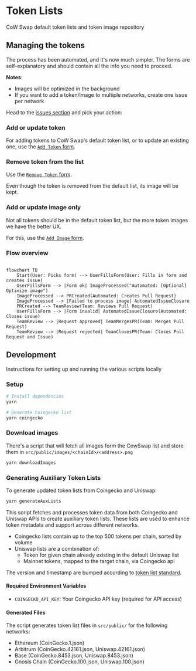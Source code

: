 # Token Lists

CoW Swap default token lists and token image repository

## Managing the tokens

The process has been automated, and it's now much simpler.
The forms are self-explanatory and should contain all the info you need to proceed.

**Notes**:

- Images will be optimized in the background
- If you want to add a token/image to multiple networks, create one issue per network

Head to the [issues section](https://github.com/cowprotocol/token-lists/issues/new/choose) and pick your action:

### Add or update token

For adding tokens to CoW Swap's default token list, or to update an existing one, use the [`Add Token` form](https://github.com/cowprotocol/token-lists/issues/new?assignees=&labels=addToken&projects=&template=1-addTokenForm.yml&title=%5BAddToken%5D+%60SYMBOL%60+on+%60NETWORK%60).

### Remove token from the list

Use the [`Remove Token` form](https://github.com/cowprotocol/token-lists/issues/new?assignees=&labels=removeToken&projects=&template=3-removeTokenForm.yml&title=%5BRemoveToken%5D+%60SYMBOL%60+on+%60NETWORK%60).

Even though the token is removed from the default list, its image will be kept.

### Add or update image only

Not all tokens should be in the default token list, but the more token images we have the better UX.

For this, use the [`Add Image` form](https://github.com/cowprotocol/token-lists/issues/new?assignees=&labels=addImage&projects=&template=2-addImageForm.yml&title=%5BAddImage%5D+%60SYMBOL%60+on+%60NETWORK%60).

### Flow overview

```mermaid

flowchart TD
    Start(User: Picks form) --> UserFillsForm(User: Fills in form and creates issue)
    UserFillsForm --> |Form ok| ImageProcessed("Automated: [Optional] Optimize image")
    ImageProcessed --> PRCreated(Automated: Creates Pull Request)
    ImageProcessed --> |Failed to process image| AutomatedIssueClosure
    PRCreated --> TeamReview(Team: Reviews Pull Request)
    UserFillsForm --> |Form invalid| AutomatedIssueClosure(Automated: Closes issue)
    TeamReview --> |Request approved| TeamMergesPR(Team: Merges Pull Request)
    TeamReview --> |Request rejected| TeamClosesPR(Team: Closes Pull Request and Issue)

```

## Development

Instructions for setting up and running the various scripts locally

### Setup

```bash
# Install dependencies
yarn

# Generate Coingecko list
yarn coingecko
```

### Download images

There's a script that will fetch all images form the CowSwap list and store them in `src/public/images/<chainId>/<address>.png`

```bash
yarn downloadImages
```

### Generating Auxiliary Token Lists

To generate updated token lists from Coingecko and Uniswap:

```bash
yarn generateAuxLists
```

This script fetches and processes token data from both Coingecko and Uniswap APIs to create auxiliary token lists. These lists are used to enhance token metadata and support across different networks.

- Coingecko lists contain up to the top 500 tokens per chain, sorted by volume
- Uniswap lists are a combination of:
  - Token for given chain already existing in the default Uniswap list
  - Mainnet tokens, mapped to the target chain, via Coingecko api

The version and timestamp are bumped according to [token list standard](https://github.com/Uniswap/token-lists?tab=readme-ov-file#semantic-versioning).

#### Required Environment Variables

- `COINGECKO_API_KEY`: Your Coingecko API key (required for API access)

#### Generated Files

The script generates token list files in `src/public/` for the following networks:

- Ethereum (CoinGecko.1.json)
- Arbitrum (CoinGecko.42161.json, Uniswap.42161.json)
- Base (CoinGecko.8453.json, Uniswap.8453.json)
- Gnosis Chain (CoinGecko.100.json, Uniswap.100.json)
